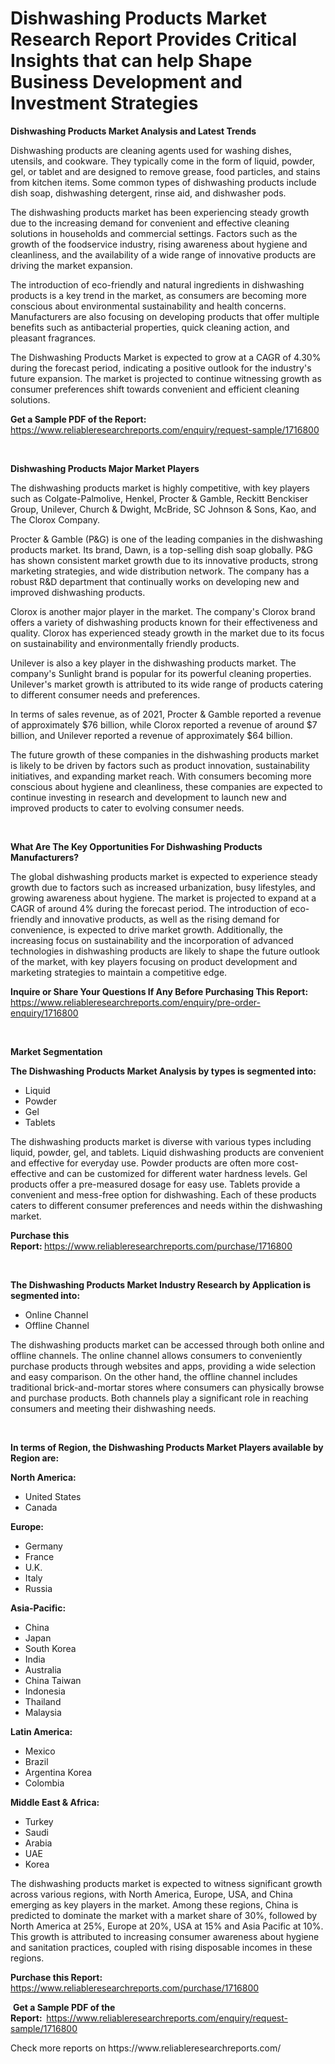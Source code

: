 <p><h1>Dishwashing Products Market Research Report Provides Critical Insights that can help Shape Business Development and Investment Strategies</h1></p><p><strong>Dishwashing Products Market Analysis and Latest Trends</strong></p>
<p><p>Dishwashing products are cleaning agents used for washing dishes, utensils, and cookware. They typically come in the form of liquid, powder, gel, or tablet and are designed to remove grease, food particles, and stains from kitchen items. Some common types of dishwashing products include dish soap, dishwashing detergent, rinse aid, and dishwasher pods.</p><p>The dishwashing products market has been experiencing steady growth due to the increasing demand for convenient and effective cleaning solutions in households and commercial settings. Factors such as the growth of the foodservice industry, rising awareness about hygiene and cleanliness, and the availability of a wide range of innovative products are driving the market expansion.</p><p>The introduction of eco-friendly and natural ingredients in dishwashing products is a key trend in the market, as consumers are becoming more conscious about environmental sustainability and health concerns. Manufacturers are also focusing on developing products that offer multiple benefits such as antibacterial properties, quick cleaning action, and pleasant fragrances.</p><p>The Dishwashing Products Market is expected to grow at a CAGR of 4.30% during the forecast period, indicating a positive outlook for the industry's future expansion. The market is projected to continue witnessing growth as consumer preferences shift towards convenient and efficient cleaning solutions.</p></p>
<p><strong>Get a Sample PDF of the Report:&nbsp;</strong> <a href="https://www.reliableresearchreports.com/enquiry/request-sample/1716800">https://www.reliableresearchreports.com/enquiry/request-sample/1716800</a></p>
<p>&nbsp;</p>
<p><strong>Dishwashing Products Major Market Players</strong></p>
<p><p>The dishwashing products market is highly competitive, with key players such as Colgate-Palmolive, Henkel, Procter & Gamble, Reckitt Benckiser Group, Unilever, Church & Dwight, McBride, SC Johnson & Sons, Kao, and The Clorox Company.</p><p>Procter & Gamble (P&G) is one of the leading companies in the dishwashing products market. Its brand, Dawn, is a top-selling dish soap globally. P&G has shown consistent market growth due to its innovative products, strong marketing strategies, and wide distribution network. The company has a robust R&D department that continually works on developing new and improved dishwashing products.</p><p>Clorox is another major player in the market. The company's Clorox brand offers a variety of dishwashing products known for their effectiveness and quality. Clorox has experienced steady growth in the market due to its focus on sustainability and environmentally friendly products.</p><p>Unilever is also a key player in the dishwashing products market. The company's Sunlight brand is popular for its powerful cleaning properties. Unilever's market growth is attributed to its wide range of products catering to different consumer needs and preferences.</p><p>In terms of sales revenue, as of 2021, Procter & Gamble reported a revenue of approximately $76 billion, while Clorox reported a revenue of around $7 billion, and Unilever reported a revenue of approximately $64 billion.</p><p>The future growth of these companies in the dishwashing products market is likely to be driven by factors such as product innovation, sustainability initiatives, and expanding market reach. With consumers becoming more conscious about hygiene and cleanliness, these companies are expected to continue investing in research and development to launch new and improved products to cater to evolving consumer needs.</p></p>
<p>&nbsp;</p>
<p><strong>What Are The Key Opportunities For Dishwashing Products Manufacturers?</strong></p>
<p><p>The global dishwashing products market is expected to experience steady growth due to factors such as increased urbanization, busy lifestyles, and growing awareness about hygiene. The market is projected to expand at a CAGR of around 4% during the forecast period. The introduction of eco-friendly and innovative products, as well as the rising demand for convenience, is expected to drive market growth. Additionally, the increasing focus on sustainability and the incorporation of advanced technologies in dishwashing products are likely to shape the future outlook of the market, with key players focusing on product development and marketing strategies to maintain a competitive edge.</p></p>
<p><strong>Inquire or Share Your Questions If Any Before Purchasing This Report:</strong> <a href="https://www.reliableresearchreports.com/enquiry/pre-order-enquiry/1716800">https://www.reliableresearchreports.com/enquiry/pre-order-enquiry/1716800</a></p>
<p>&nbsp;</p>
<p><strong>Market Segmentation</strong></p>
<p><strong>The Dishwashing Products Market Analysis by types is segmented into:</strong></p>
<p><ul><li>Liquid</li><li>Powder</li><li>Gel</li><li>Tablets</li></ul></p>
<p><p>The dishwashing products market is diverse with various types including liquid, powder, gel, and tablets. Liquid dishwashing products are convenient and effective for everyday use. Powder products are often more cost-effective and can be customized for different water hardness levels. Gel products offer a pre-measured dosage for easy use. Tablets provide a convenient and mess-free option for dishwashing. Each of these products caters to different consumer preferences and needs within the dishwashing market.</p></p>
<p><strong>Purchase this Report:&nbsp;</strong><a href="https://www.reliableresearchreports.com/purchase/1716800">https://www.reliableresearchreports.com/purchase/1716800</a></p>
<p>&nbsp;</p>
<p><strong>The Dishwashing Products Market Industry Research by Application is segmented into:</strong></p>
<p><ul><li>Online Channel</li><li>Offline Channel</li></ul></p>
<p><p>The dishwashing products market can be accessed through both online and offline channels. The online channel allows consumers to conveniently purchase products through websites and apps, providing a wide selection and easy comparison. On the other hand, the offline channel includes traditional brick-and-mortar stores where consumers can physically browse and purchase products. Both channels play a significant role in reaching consumers and meeting their dishwashing needs.</p></p>
<p>&nbsp;</p>
<p><strong>In terms of Region, the Dishwashing Products Market Players available by Region are:</strong></p>
<p>
    <p> <strong> North America: </strong>
        <ul>
            <li>United States</li>
            <li>Canada</li>
        </ul>
        </p> 
    <p> <strong> Europe: </strong>
        <ul>
            <li>Germany</li>
            <li>France</li>
            <li>U.K.</li>
            <li>Italy</li>
            <li>Russia</li>
        </ul>
        </p> 
    <p> <strong> Asia-Pacific: </strong>
        <ul>
            <li>China</li>
            <li>Japan</li>
            <li>South Korea</li>
            <li>India</li>
            <li>Australia</li>
            <li>China Taiwan</li>
            <li>Indonesia</li>
            <li>Thailand</li>
            <li>Malaysia</li>
        </ul>
        </p> 
    <p> <strong> Latin America: </strong>
        <ul>
            <li>Mexico</li>
            <li>Brazil</li>
            <li>Argentina Korea</li>
            <li>Colombia</li>
        </ul>
        </p> 
    <p> <strong> Middle East & Africa: </strong>
        <ul>
            <li>Turkey</li>
            <li>Saudi</li>
            <li>Arabia</li>
            <li>UAE</li>
            <li>Korea</li>
        </ul>
    </p>
    </p>
<p><p>The dishwashing products market is expected to witness significant growth across various regions, with North America, Europe, USA, and China emerging as key players in the market. Among these regions, China is predicted to dominate the market with a market share of 30%, followed by North America at 25%, Europe at 20%, USA at 15% and Asia Pacific at 10%. This growth is attributed to increasing consumer awareness about hygiene and sanitation practices, coupled with rising disposable incomes in these regions.</p></p>
<p><strong>Purchase this Report: </strong><a href="https://www.reliableresearchreports.com/purchase/1716800">https://www.reliableresearchreports.com/purchase/1716800</a></p>
<p>&nbsp;<strong>Get a Sample PDF of the Report:&nbsp;&nbsp;</strong><a href="https://www.reliableresearchreports.com/enquiry/request-sample/1716800">https://www.reliableresearchreports.com/enquiry/request-sample/1716800</a></p>
<p><strong></strong></p>
<p>Check more reports on https://www.reliableresearchreports.com/</p>